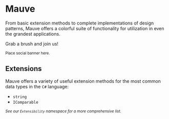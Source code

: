 # Mauve
From basic extension methods to complete implementations of design patterns, Mauve offers a colorful suite of functionality for utilization in even the grandest applications.

Grab a brush and join us!

<sub>Place social banner here.</sub>

## Extensions
Mauve offers a variety of useful extension methods for the most common data types in the `C#` language:

 - `string`
 - `IComparable`

<sub>*See our `Extensibility` namespace for a more comprehensive list.*</sub>
